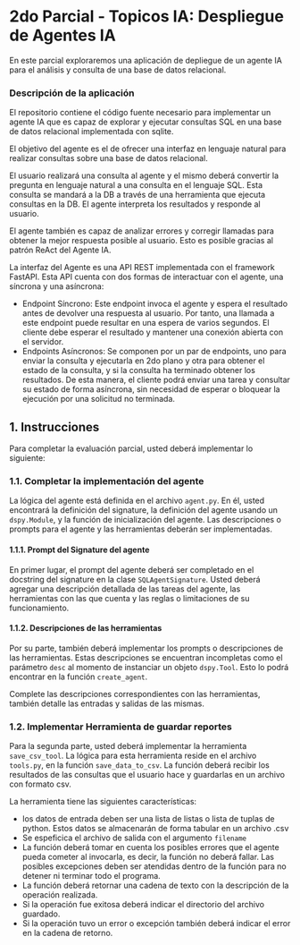 # 2do Parcial - Topicos IA: Despliegue de Agentes IA

En este parcial exploraremos una aplicación de depliegue de un agente IA para el análisis y consulta de una 
base de datos relacional.

### Descripción de la aplicación
El repositorio contiene el código fuente necesario para implementar un agente IA que es capaz de
explorar y ejecutar consultas SQL en una base de datos relacional implementada con sqlite. 

El objetivo del agente es el de ofrecer una interfaz en lenguaje natural para realizar consultas sobre
una base de datos relacional. 

El usuario realizará una consulta al agente y el mismo deberá convertir la pregunta en lenguaje natural
a una consulta en el lenguaje SQL. Esta consulta se mandará a la DB a través de una herramienta que ejecuta
consultas en la DB. El agente interpreta los resultados y responde al usuario. 

El agente también es capaz de analizar errores y corregir llamadas para obtener la mejor respuesta posible al 
usuario. Esto es posible gracias al patrón ReAct del Agente IA.

La interfaz del Agente es una API REST implementada con el framework FastAPI. Esta API cuenta con dos
formas de interactuar con el agente, una síncrona y una asíncrona:

 - Endpoint Síncrono: Este endpoint invoca el agente y espera el resultado antes de devolver una respuesta al usuario. Por tanto, una llamada a este endpoint puede resultar en una espera de varios segundos. El cliente debe esperar el resultado y mantener una conexión abierta con el servidor.
 - Endpoints Asíncronos: Se componen por un par de endpoints, uno para enviar la consulta y ejecutarla en 2do plano y otra para obtener el estado de la consulta, y si la consulta ha terminado obtener los resultados. De esta manera, el cliente podrá enviar una tarea y consultar su estado de forma asíncrona, sin necesidad de esperar o bloquear la ejecución por una solicitud no terminada.


## 1. Instrucciones
Para completar la evaluación parcial, usted deberá implementar lo siguiente:
### 1.1. Completar la implementación del agente
La lógica del agente está definida en el archivo `agent.py`. En él, usted
encontrará la definición del signature, la definición del agente usando un `dspy.Module`, 
y la función de inicialización del agente. Las descripciones o prompts para el agente y las herramientas deberán ser implementadas.
#### 1.1.1. Prompt del Signature del agente
En primer lugar, el prompt del agente deberá ser completado en el docstring
del signature en la clase `SQLAgentSignature`. Usted deberá agregar una descripción detallada
de las tareas del agente, las herramientas con las que cuenta y las reglas o limitaciones de su funcionamiento.

#### 1.1.2. Descripciones de las herramientas
Por su parte, también deberá implementar los prompts o descripciones de las herramientas. Estas descripciones
se encuentran incompletas como el parámetro `desc` al momento de instanciar 
un objeto `dspy.Tool`. Esto lo podrá encontrar en la función `create_agent`.

Complete las descripciones correspondientes con las herramientas, también detalle las entradas y salidas de las mismas.

### 1.2. Implementar Herramienta de guardar reportes
Para la segunda parte, usted deberá implementar la herramienta `save_csv_tool`. La lógica para esta herramienta
reside en el archivo `tools.py`, en la función `save_data_to_csv`. La función deberá recibir los resultados de las 
consultas que el usuario hace y guardarlas en un archivo con formato csv. 

La herramienta tiene las siguientes características:
 - los datos de entrada deben ser una lista de listas o lista de tuplas de python. Estos datos se almacenarán de forma tabular en un archivo .csv
 - Se espeficica el archivo de salida con el argumento `filename`
 - La función deberá tomar en cuenta los posibles errores que el agente pueda cometer al invocarla, es decir, la función no deberá fallar. Las posibles excepciones deben ser atendidas dentro de la función para no detener ni terminar todo el programa.
 - La función deberá retornar una cadena de texto con la descripción de la operación realizada. 
 - Si la operación fue exitosa deberá indicar el directorio del archivo guardado.
 - Si la operación tuvo un error o excepción también deberá indicar el error en la cadena de retorno.
